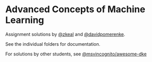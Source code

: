 # Advanced Concepts of Machine Learning

Assignment solutions by [@zkeal](https://github.com/zkeal) and [@davidpomerenke](https://github.com/davidpomerenke).

See the individual folders for documentation.

For solutions by other students, see [@msvincognito/awesome-dke](https://github.com/msvincognito/awesome-dke)
